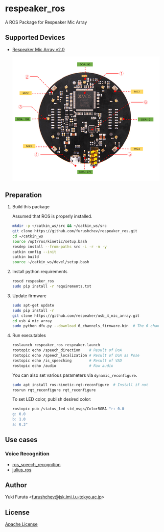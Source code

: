 respeaker_ros
=============

A ROS Package for Respeaker Mic Array


## Supported Devices

- [Respeaker Mic Array v2.0](http://wiki.seeedstudio.com/ReSpeaker_Mic_Array_v2.0/)

    ![Respeaker Mic Array v2.0](https://github.com/SeeedDocument/ReSpeaker_Mic_Array_V2/raw/master/img/Hardware%20Overview.png)

## Preparation

1. Build this package

    Assumed that ROS is properly installed.

    ```bash
    mkdir -p ~/catkin_ws/src && ~/catkin_ws/src
    git clone https://github.com/furushchev/respeaker_ros.git
    cd ~/catkin_ws
    source /opt/ros/kinetic/setup.bash
    rosdep install --from-paths src -i -r -n -y
    catkin config --init
    catkin build
    source ~/catkin_ws/devel/setup.bash
    ```

1. Install python requirements

    ```bash
    roscd respeaker_ros
    sudo pip install -r requirements.txt
    ```

1. Update firmware

    ```bash
    sudo apt-get update
    sudo pip install -r 
    git clone https://github.com/respeaker/usb_4_mic_array.git
    cd usb_4_mic_array
    sudo python dfu.py --download 6_channels_firmware.bin  # The 6 channels version 
    ```

1. Run executables

    ```bash
    roslaunch respeaker_ros respeaker.launch
    rostopic echo /speech_direction    # Result of DoA
    rostopic echo /speech_localization # Result of DoA as Pose
    rostopic echo /is_speeching        # Result of VAD
    rostopic echo /audio               # Raw audio
    ```

    You can also set various parameters via `dynamic_reconfigure`.

    ```bash
    sudo apt install ros-kinetic-rqt-reconfigure  # Install if not
    rosrun rqt_reconfigure rqt_reconfigure
    ```
    
    To set LED color, publish desired color:
    
    ```bash
    rostopic pub /status_led std_msgs/ColorRGBA "r: 0.0
    g: 0.0
    b: 1.0
    a: 0.3"
    ```

## Use cases

### Voice Recognition

- [ros_speech_recognition](https://github.com/jsk-ros-pkg/jsk_3rdparty/tree/master/ros_speech_recognition)
- [julius_ros](http://wiki.ros.org/julius_ros)

## Author

Yuki Furuta <<furushchev@jsk.imi.i.u-tokyo.ac.jp>>

## License

[Apache License](LICENSE)
